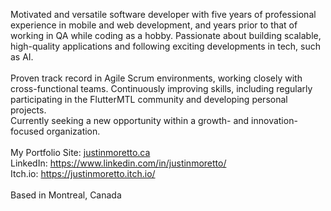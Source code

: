 Motivated and versatile software developer with five years of professional experience in mobile and web development, and years prior to that of working in QA while coding as a hobby. Passionate about building scalable, high-quality applications and following exciting developments in tech, such as AI.
<br><br>
Proven track record in Agile Scrum environments, working closely with cross-functional teams. Continuously improving skills, including regularly participating in the FlutterMTL community and developing personal projects.
<br>
Currently seeking a new opportunity within a growth- and innovation-focused organization.
<br><br>
My Portfolio Site: [justinmoretto.ca](https://justin-moretto.github.io/portfolio_website/)
<br>
LinkedIn: https://www.linkedin.com/in/justinmoretto/
<br> 
Itch.io: https://justinmoretto.itch.io/
<br><br>
Based in Montreal, Canada
